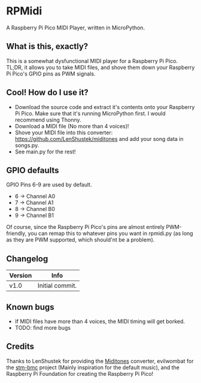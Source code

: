 # RPMidi
A Raspberry Pi Pico MIDI Player, written in MicroPython.

## What is this, exactly?
This is a somewhat dysfunctional MIDI player for a Raspberry Pi Pico. TL;DR, it allows you to take MIDI files,
and shove them down your Raspberry Pi Pico's GPIO pins as PWM signals.

## Cool! How do I use it?
* Download the source code and extract it's contents onto your Raspberry Pi Pico.
Make sure that it's running MicroPython first. I would recommend using Thonny.
* Download a MIDI file (No more than 4 voices)!
* Shove your MIDI file into this converter: https://github.com/LenShustek/miditones
and add your song data in songs.py.
* See main.py for the rest!

## GPIO defaults
GPIO Pins 6-9 are used by default.

* 6 -> Channel A0
* 7 -> Channel A1
* 8 -> Channel B0
* 9 -> Channel B1

Of course, since the Raspberry Pi Pico's pins are almost entirely PWM-friendly, you can remap this to whatever
pins you want in rpmidi.py (as long as they are PWM supported, which should'nt be a problem).

## Changelog
| Version | Info |
| ------- | ---- |
| v1.0 | Initial commit. |

## Known bugs
* If MIDI files have more than 4 voices, the MIDI timing will get borked.
* TODO: find more bugs

## Credits
Thanks to LenShustek for providing the [Miditones](https://github.com/LenShustek/miditones) converter, evilwombat for the [stm-bmc](https://github.com/evilwombat/stm-bmc)
project (Mainly inspiration for the default music), and the Raspberry Pi Foundation for creating the Raspberry Pi Pico!

